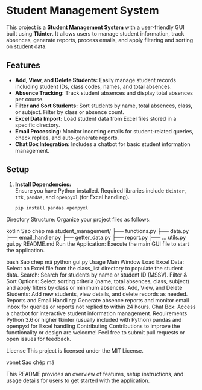 # Student Management System

This project is a **Student Management System** with a user-friendly GUI built using **Tkinter**. It allows users to manage student information, track absences, generate reports, process emails, and apply filtering and sorting on student data. 

## Features
- **Add, View, and Delete Students:** Easily manage student records including student IDs, class codes, names, and total absences.
- **Absence Tracking:** Track student absences and display total absences per course.
- **Filter and Sort Students:** Sort students by name, total absences, class, or subject. Filter by class or absence count.
- **Excel Data Import:** Load student data from Excel files stored in a specific directory.
- **Email Processing:** Monitor incoming emails for student-related queries, check replies, and auto-generate reports.
- **Chat Box Integration:** Includes a chatbot for basic student information management.

## Setup

1. **Install Dependencies:**  
   Ensure you have Python installed. Required libraries include `tkinter`, `ttk`, `pandas`, and `openpyxl` (for Excel handling).

   ```bash
   pip install pandas openpyxl
Directory Structure:
Organize your project files as follows:

kotlin
Sao chép mã
student_management/
    ├── functions.py
    ├── data.py
    ├── email_handler.py
    ├── getter_data.py
    ├── report.py
    ├── ...
utils.py
gui.py
README.md
Run the Application:
Execute the main GUI file to start the application.

bash
Sao chép mã
python gui.py
Usage
Main Window
Load Excel Data: Select an Excel file from the class_list directory to populate the student data.
Search: Search for students by name or student ID (MSSV).
Filter & Sort Options: Select sorting criteria (name, total absences, class, subject) and apply filters by class or minimum absences.
Add, View, and Delete Students: Add new students, view details, and delete records as needed.
Reports and Email Handling: Generate absence reports and monitor email inbox for queries or reports not replied to within 24 hours.
Chat Box: Access a chatbot for interactive student information management.
Requirements
Python 3.6 or higher
tkinter (usually included with Python)
pandas and openpyxl for Excel handling
Contributing
Contributions to improve the functionality or design are welcome! Feel free to submit pull requests or open issues for feedback.

License
This project is licensed under the MIT License.

vbnet
Sao chép mã

This README provides an overview of features, setup instructions, and usage details for users to get started with the application.
